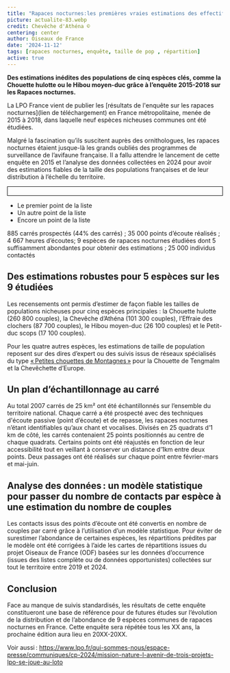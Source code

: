 ```yaml
--- 
title: "Rapaces nocturnes:les premières vraies estimations des effectifs et des distributions en France"
picture: actualite-83.webp
credit: Chevêche d'Athéna © 
centering: center
author: Oiseaux de France
date: '2024-11-12'
tags: [rapaces nocturnes, enquête, taille de pop , répartition]
active: true
---
```


**Des estimations inédites des populations de cinq espèces clés, comme la Chouette hulotte ou le Hibou moyen-duc grâce à l’enquête 2015-2018 sur les Rapaces nocturnes.**  

La LPO France vient de publier les [résultats de l'enquête sur les rapaces nocturnes](lien de téléchargement) en France métropolitaine, menée de 2015 à 2018, dans laquelle neuf espèces nicheuses communes ont été étudiées. 

Malgré la fascination qu’ils suscitent auprès des ornithologues, les rapaces nocturnes étaient jusque-là les grands oubliés des programmes de surveillance de l’avifaune française. Il a fallu attendre le lancement de cette enquête en 2015 et l’analyse des données collectées en 2024 pour avoir des estimations fiables de la taille des populations françaises et de leur distribution à l’échelle du territoire.  

<p style="border: 1px solid black; padding: 10px;" ><body><ul>
      <li>Le premier point de la liste</li>
      <li>Un autre point de la liste</li>
      <li>Encore un point de la liste</li>
    </ul>
  </body></p> 885 carrés prospectés (44% des carrés) ; 35 000 points d’écoute réalisés ; 4 667 heures d’écoutes; 9 espèces de rapaces nocturnes étudiées dont 5 suffisamment abondantes pour obtenir des estimations ; 25 000 individus contactés

## Des estimations robustes pour 5 espèces sur les 9 étudiées 

Les recensements ont permis d’estimer de façon fiable les tailles de populations nicheuses pour cinq espèces principales : la Chouette hulotte (260 800 couples), la Chevêche d’Athéna (101 300 couples), l’Effraie des clochers (87 700 couples), le Hibou moyen-duc (26 100 couples) et le Petit-duc scops (17 100 couples).  

Pour les quatre autres espèces, les estimations de taille de population reposent sur des dires d’expert ou des suivis issus de réseaux spécialisés du type [« Petites chouettes de Montagnes »]( https://www.onf.fr/vivre-la-foret/raconte-moi-la-foret/comprendre-la-foret/foret-et-biodiversite/comment-proteger-la-biodiversite-en-foret/en-images-des-portraits-de-forestiers-naturalistes/reseau-avifaune/%2B/1f61::suivi-national-des-petites-chouettes-de-montagne-quelles-sont-les-regles.html) pour la Chouette de Tengmalm et la Chevêchette d’Europe.  

 ## Un plan d’échantillonnage au carré  

Au total 2007 carrés de 25 km² ont été échantillonnés sur l’ensemble du territoire national. Chaque carré a été prospecté avec des techniques d'écoute passive (point d’écoute) et de repasse, les rapaces nocturnes n’étant identifiables qu’aux chant et vocalises. Divisés en 25 quadrats d’1 km de côté, les carrés contenaient 25 points positionnés au centre de chaque quadrats. Certains points ont été réajustés en fonction de leur accessibilité tout en veillant à conserver un distance d’1km entre deux points. Deux passages ont été réalisés sur chaque point entre février-mars et mai-juin. 

 

## Analyse des données : un modèle statistique pour passer du nombre de contacts par espèce à une estimation du nombre de couples 

Les contacts issus des points d’écoute ont été convertis en nombre de couples par carré grâce à l’utilisation d’un modèle statistique. Pour éviter de surestimer l’abondance de certaines espèces, les répartitions prédites par le modèle ont été corrigées à l’aide les cartes de répartitions issues du projet Oiseaux de France (ODF) basées sur les données d’occurrence (issues des listes complète ou de données opportunistes) collectées sur tout le territoire entre 2019 et 2024. 

## Conclusion  

Face au manque de suivis standardisés, les résultats de cette enquête constitueront une base de référence pour de futures études sur l’évolution de la distribution et de l’abondance de 9 espèces communes de rapaces nocturnes en France. Cette enquête sera répétée tous les XX ans, la prochaine édition aura lieu en 20XX-20XX.  

Voir aussi : https://www.lpo.fr/qui-sommes-nous/espace-presse/communiques/cp-2024/mission-nature-l-avenir-de-trois-projets-lpo-se-joue-au-loto 
